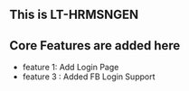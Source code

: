 ## This is LT-HRMSNGEN


## Core Features  are added here
* feature 1: Add Login Page
* feature 3 : Added FB Login Support

